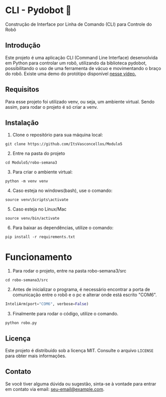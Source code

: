 # CLI - Pydobot 🤖

Construção de Interface por Linha de Comando (CLI) para Controle do Robô

## Introdução

Este projeto é uma aplicação CLI (Command Line Interface) desenvolvida em Python para controlar um robô, utilizando da biblioteca pydobot, possibilitando o uso de uma ferramenta de vácuo e movimentando o braço do robô. Existe uma demo do protótipo disponível <a href="https://github.com/ItsVasconcellos/Modulo5/tree/master/robo-semana3"> nesse vídeo. </a>

## Requisitos

Para esse projeto foi utilizado venv, ou seja, um ambiente virtual. Sendo assim, para rodar o projeto é só criar a venv.


## Instalação

1. Clone o repositório para sua máquina local:

```console
git clone https://github.com/ItsVasconcellos/Modulo5
```

2. Entre na pasta do projeto 
```
cd Modulo5/robo-semana3
```

3. Para criar o ambiente virtual:

```console
python -m venv venv
```

4. Caso esteja no windows(bash), use o comando:

```console
source venv\Scripts\activate
```

5. Caso esteja no Linux/Mac 

```console
source venv/bin/activate
```

6. Para baixar as dependências, utilize o comando:

```console
pip install -r requirements.txt
```

# Funcionamento 

1. Para rodar o projeto, entre na pasta robo-semana3/src

```console
cd robo-semana3/src
```

2. Antes de inicializar o programa, é necessário encontrar a porta de comunicação entre o robô e o pc e alterar onde está escrito "COM6".

```python
InteliArm(port="COM6", verbose=False)
```

3. Finalmente para rodar o código, utilize o comando.

```console
python robo.py
```

## Licença

Este projeto é distribuído sob a licença MIT. Consulte o arquivo `LICENSE` para obter mais informações.

## Contato

Se você tiver alguma dúvida ou sugestão, sinta-se à vontade para entrar em contato via email: seu-email@example.com.
